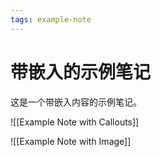 ```yaml
---
tags: example-note
---
```


# 带嵌入的示例笔记

这是一个带嵌入内容的示例笔记。

![[Example Note with Callouts]]

![[Example Note with Image]]